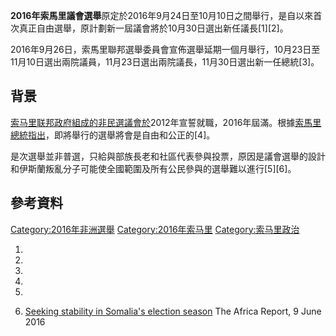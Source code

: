 **2016年索馬里議會選舉**原定於2016年9月24日至10月10日之間舉行，是自以來首次真正自由選舉，原計劃新一屆議會將於10月30日選出新任議長\[1\]\[2\]。

2016年9月26日，索馬里聯邦選舉委員會宣佈選舉延期一個月舉行，10月23日至11月10日選出兩院議員，11月23日選出兩院議長，11月30日選出新一任總統\[3\]。

## 背景

[索马里联邦政府組成的](../Page/索马里联邦政府.md "wikilink")[非民選議會於](../Page/索马里联邦议会.md "wikilink")2012年宣誓就職，2016年屆滿。根據[索馬里總統指出](https://zh.wikipedia.org/wiki/索馬里總統 "wikilink")，即將舉行的選舉將會是自由和公正的\[4\]。

是次選舉並非普選，只給與部族長老和社區代表參與投票，原因是議會選舉的設計和伊斯蘭叛亂分子可能使全國範圍及所有公民參與的選舉難以進行\[5\]\[6\]。

## 參考資料

[Category:2016年非洲選舉](https://zh.wikipedia.org/wiki/Category:2016年非洲選舉 "wikilink")
[Category:2016年索马里](https://zh.wikipedia.org/wiki/Category:2016年索马里 "wikilink")
[Category:索马里政治](https://zh.wikipedia.org/wiki/Category:索马里政治 "wikilink")

1.

2.

3.

4.

5.
6.  [Seeking stability in Somalia's election
    season](http://www.theafricareport.com/East-Horn-Africa/seeking-stability-in-somalias-election-season.html)
    The Africa Report, 9 June 2016